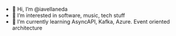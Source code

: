 - 👋 Hi, I’m @iavellaneda
- 👀 I’m interested in software, music, tech stuff
- 🌱 I’m currently learning AsyncAPI, Kafka, Azure. Event oriented architecture

<!---
iavellaneda/iavellaneda is a ✨ special ✨ repository because its `README.md` (this file) appears on your GitHub profile.
You can click the Preview link to take a look at your changes.
--->
